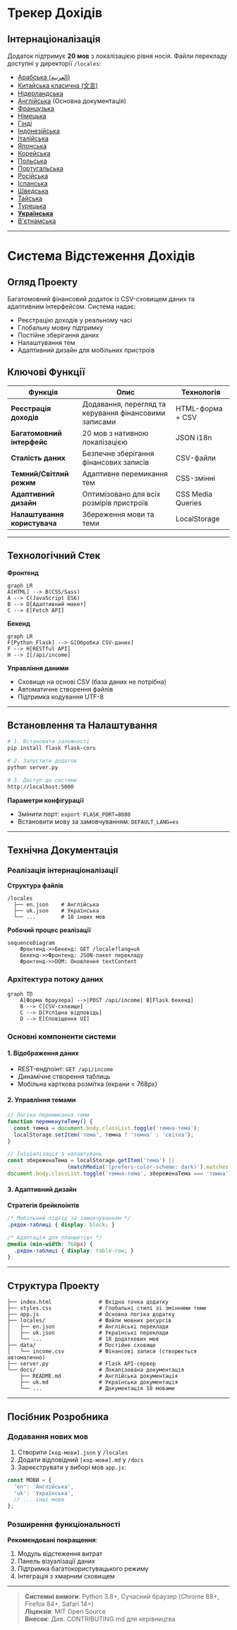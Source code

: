 # Трекер Дохідів
## Інтернаціоналізація  
Додаток підтримує **20 мов** з локалізацією рівня носія. Файли перекладу доступні у директорії `/locales`:

- [Арабська (العربية)](ar.md)  
- [Китайська класична (文言)](zh.md)  
- [Нідерландська](nl.md)  
- [Англійська](README.md) (Основна документація)  
- [Французька](fr.md)  
- [Німецька](de.md)  
- [Гінді](hi.md)  
- [Індонезійська](id.md)  
- [Італійська](it.md)  
- [Японська](ja.md)  
- [Корейська](ko.md)  
- [Польська](pl.md)  
- [Португальська](pt.md)  
- [Російська](ru.md)  
- [Іспанська](es.md)  
- [Шведська](sv.md)  
- [Тайська](th.md)  
- [Турецька](tr.md)  
- **[Українська](uk.md)**  
- [В'єтнамська](vi.md)  

---

# Система Відстеження Дохідів

## Огляд Проекту  
Багатомовний фінансовий додаток із CSV-сховищем даних та адаптивним інтерфейсом. Система надає:

- Реєстрацію доходів у реальному часі
- Глобальну мовну підтримку
- Постійне зберігання даних
- Налаштування тем
- Адаптивний дизайн для мобільних пристроїв

## Ключові Функції  
| Функція | Опис | Технологія |
|---------|-------------|------------|
| **Реєстрація доходів** | Додавання, перегляд та керування фінансовими записами | HTML-форма + CSV |
| **Багатомовний інтерфейс** | 20 мов з нативною локалізацією | JSON i18n |
| **Сталість даних** | Безпечне зберігання фінансових записів | CSV-файли |
| **Темний/Світлий режим** | Адаптивне перемикання тем | CSS-змінні |
| **Адаптивний дизайн** | Оптимізовано для всіх розмірів пристроїв | CSS Media Queries |
| **Налаштування користувача** | Збереження мови та теми | LocalStorage |

---

## Технологічний Стек  
**Фронтенд**  
```mermaid
graph LR
A[HTML] --> B(CSS/Sass)
A --> C(JavaScript ES6)
B --> D[Адаптивний макет]
C --> E[Fetch API]
```

**Бекенд**  
```mermaid
graph LR
F[Python Flask] --> G[Обробка CSV-даних]
F --> H[RESTful API]
H --> I[/api/income]
```

**Управління даними**  
- Сховище на основі CSV (база даних не потрібна)
- Автоматичне створення файлів
- Підтримка кодування UTF-8

---

## Встановлення та Налаштування  
```bash
# 1. Встановити залежності
pip install flask flask-cors

# 2. Запустити додаток
python server.py

# 3. Доступ до системи
http://localhost:5000
```

**Параметри конфігурації**  
- Змінити порт: `export FLASK_PORT=8080`
- Встановити мову за замовчуванням: `DEFAULT_LANG=es`

---

## Технічна Документація

### Реалізація інтернаціоналізації  
**Структура файлів**  
```
/locales
  ├── en.json    # Англійська
  ├── uk.json    # Українська
  └── ...        # 18 інших мов
```

**Робочий процес реалізації**  
```mermaid
sequenceDiagram
    Фронтенд->>Бекенд: GET /locale?lang=uk
    Бекенд->>Фронтенд: JSON-пакет перекладу
    Фронтенд->>DOM: Оновлення textContent
```

### Архітектура потоку даних  
```mermaid
graph TD
    A[Форма браузера] -->|POST /api/income| B[Flask бекенд]
    B --> C[CSV-сховище]
    C --> D[Успішна відповідь]
    D --> E[Сповіщення UI]
```

### Основні компоненти системи  
#### 1. Відображення даних  
- REST-ендпоінт: `GET /api/income`
- Динамічне створення таблиць
- Мобільна карткова розмітка (екрани < 768px)

#### 2. Управління темами  
```javascript
// Логіка перемикання теми
function перемкнутиТему() {
  const темна = document.body.classList.toggle('темна-тема');
  localStorage.setItem('тема', темна ? 'темна' : 'світла');
}

// Ініціалізація з налаштувань
const збереженаТема = localStorage.getItem('тема') || 
                   (matchMedia('(prefers-color-scheme: dark)').matches ? 'темна' : 'світла');
document.body.classList.toggle('темна-тема', збереженаТема === 'темна');
```

#### 3. Адаптивний дизайн  
**Стратегія брейкпоінтів**  
```css
/* Мобільний підхід за замовчуванням */
.рядок-таблиці { display: block; }

/* Адаптація для планшетів+ */
@media (min-width: 768px) {
  .рядок-таблиці { display: table-row; }
}
```

---

## Структура Проекту  
```
├── index.html               # Вхідна точка додатку
├── styles.css               # Глобальні стилі зі змінними теми
├── app.js                   # Основна логіка додатку
├── locales/                 # Файли мовних ресурсів
│   ├── en.json              # Англійські переклади
│   ├── uk.json              # Українські переклади
│   └── ...                  # 18 додаткових мов
├── data/                    # Постійне сховище
│   └── income.csv           # Фінансові записи (створюється автоматично)
├── server.py                # Flask API-сервер
└── docs/                    # Локалізована документація
    ├── README.md            # Англійська документація
    ├── uk.md                # Українська документація
    └── ...                  # Документація 18 мовами
```

---

## Посібник Розробника  
### Додавання нових мов  
1. Створити `[код-мови].json` у `/locales`
2. Додати відповідний `[код-мови].md` у `/docs`
3. Зареєструвати у виборі мов `app.js`:
```javascript
const МОВИ = {
  'en': 'Англійська',
  'uk': 'Українська',
  // ... інші мови
};
```

### Розширення функціональності  
**Рекомендовані покращення**:  
1. Модуль відстеження витрат  
2. Панель візуалізації даних  
3. Підтримка багатокористувацького режиму  
4. Інтеграція з хмарним сховищем  

---
> **Системні вимоги**: Python 3.8+, Сучасний браузер (Chrome 88+, Firefox 84+, Safari 14+)  
> **Ліцензія**: MIT Open Source  
> **Внесок**: Див. CONTRIBUTING.md для керівництва  